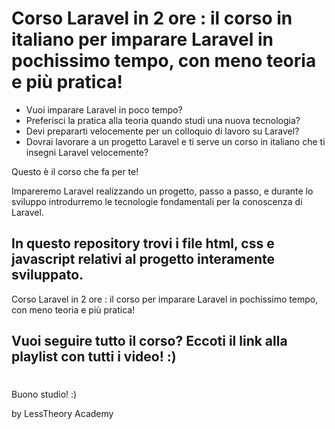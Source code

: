 # Corso Laravel in 2 ore : il corso in italiano per imparare Laravel in pochissimo tempo, con meno teoria e più pratica! 

- Vuoi imparare Laravel in poco tempo? 
- Preferisci la pratica alla teoria quando studi una nuova tecnologia?
- Devi prepararti velocemente per un colloquio di lavoro su Laravel? 
- Dovrai lavorare a un progetto Laravel e ti serve un corso in italiano che ti insegni Laravel velocemente?

Questo è il corso che fa per te!

Impareremo Laravel realizzando un progetto, passo a passo, e durante lo sviluppo introdurremo le tecnologie fondamentali per la conoscenza di Laravel.

## In questo repository trovi i file html, css e javascript relativi al progetto interamente sviluppato.

Corso Laravel in 2 ore : il corso per imparare Laravel in pochissimo tempo, con meno teoria e più pratica! 

## Vuoi seguire tutto il corso? Eccoti il link alla playlist con tutti i video! :) 
#

Buono studio! :)

by LessTheory Academy
